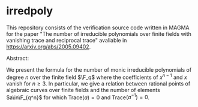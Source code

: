 # irredpoly

This repository consists of the verification source code written in MAGMA for the paper "The number of irreducible polynomials over finite fields with vanishing trace and reciprocal trace" avaliable in https://arxiv.org/abs/2005.09402.


Abstract:

We present the formula for the number of monic irreducible polynomials of degree $n$ over the finite field $\F_q$ where the coefficients of $x^{n-1}$ and $x$ vanish for $n\ge3$. In particular, we give a relation between rational points of algebraic curves over finite fields and the number of elements $a\in\F_{q^n}$ for which Trace$(a)=0$ and Trace$(a^{-1})=0$.
